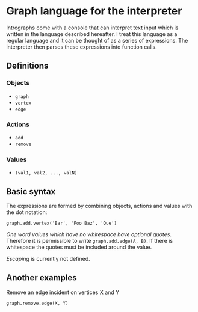 # Graph language for the interpreter

Intrographs come with a console that can interpret text input which is written in the language described hereafter. I treat this language as a regular language and it can be thought of as a series of expressions. The interpreter then parses these expressions into function calls.

## Definitions

### Objects

- `graph`
- `vertex`
- `edge`

### Actions

- `add`
- `remove`

### Values

- `(val1, val2, ..., valN)`

## Basic syntax

The expressions are formed by combining objects, actions and values with the dot notation:

	graph.add.vertex('Bar', 'Foo Baz', 'Que')

*One word values which have no whitespace have optional quotes*. Therefore it is permissible to write `graph.add.edge(A, B)`. If there is whitespace the quotes must be included around the value.

*Escaping* is currently not defined.

## Another examples

Remove an edge incident on vertices X and Y

	graph.remove.edge(X, Y)